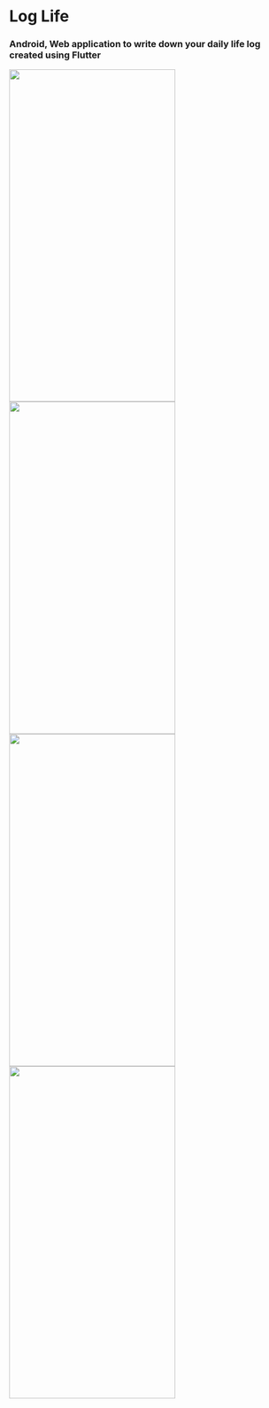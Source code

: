 Log Life
==

### Android, Web application to write down your daily life log created using Flutter

<p>
<img src="https://drive.google.com/uc?export=view&id=1Ee8ep-WUWg1GaB7gqbMhusaURm_qZyZM" width="300" height="600" />
<img src="https://drive.google.com/uc?export=view&id=1TMN7Ny5CRTktLPW8deexx3RoXz1ksej2" width="300" height="600" />
<img src="https://drive.google.com/uc?export=view&id=1CINc-MrntX4rxRjS5FUwBVyjtMG8Om5j" width="300" height="600" />
<img src="https://drive.google.com/uc?export=view&id=1Rq_QTj1GpdmuoEb3VHtc77piySyZ7r74" width="300" height="600" />
</p>




